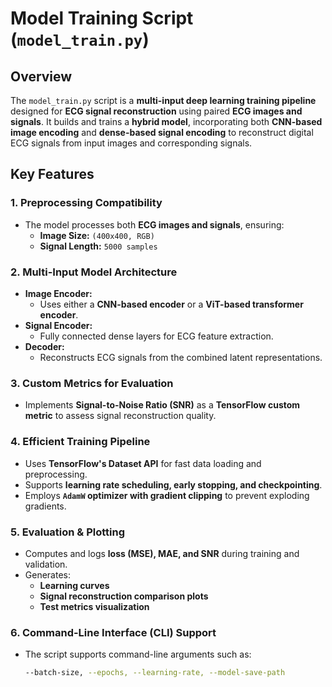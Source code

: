 # **Model Training Script (`model_train.py`)**

## **Overview**
The `model_train.py` script is a **multi-input deep learning training pipeline** designed for **ECG signal reconstruction** using paired **ECG images and signals**. It builds and trains a **hybrid model**, incorporating both **CNN-based image encoding** and **dense-based signal encoding** to reconstruct digital ECG signals from input images and corresponding signals.

## **Key Features**
### **1. Preprocessing Compatibility**
- The model processes both **ECG images and signals**, ensuring:
  - **Image Size:** `(400x400, RGB)`
  - **Signal Length:** `5000 samples`

### **2. Multi-Input Model Architecture**
- **Image Encoder:**
  - Uses either a **CNN-based encoder** or a **ViT-based transformer encoder**.
- **Signal Encoder:**
  - Fully connected dense layers for ECG feature extraction.
- **Decoder:**
  - Reconstructs ECG signals from the combined latent representations.

### **3. Custom Metrics for Evaluation**
- Implements **Signal-to-Noise Ratio (SNR)** as a **TensorFlow custom metric** to assess signal reconstruction quality.

### **4. Efficient Training Pipeline**
- Uses **TensorFlow's Dataset API** for fast data loading and preprocessing.
- Supports **learning rate scheduling, early stopping, and checkpointing**.
- Employs **`AdamW` optimizer with gradient clipping** to prevent exploding gradients.

### **5. Evaluation & Plotting**
- Computes and logs **loss (MSE), MAE, and SNR** during training and validation.
- Generates:
  - **Learning curves**
  - **Signal reconstruction comparison plots**
  - **Test metrics visualization**

### **6. Command-Line Interface (CLI) Support**
- The script supports command-line arguments such as:
  ```bash
  --batch-size, --epochs, --learning-rate, --model-save-path
